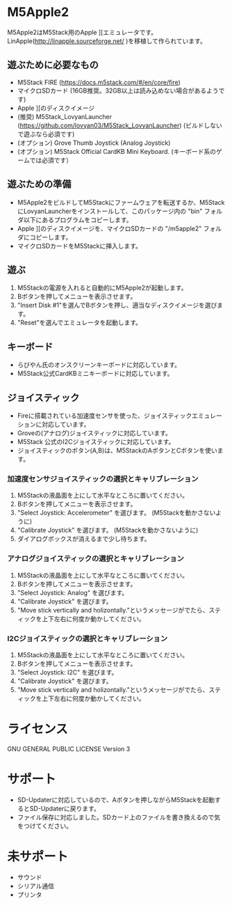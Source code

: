 # M5Apple2
M5Apple2はM5Stack用のApple ][エミュレータです。LinApple(http://linapple.sourceforge.net/ )を移植して作られています。

## 遊ぶために必要なもの
* M5Stack FIRE (https://docs.m5stack.com/#/en/core/fire)
* マイクロSDカード (16GB推奨。32GB以上は読み込めない場合があるようです)
* Apple ][のディスクイメージ
* (推奨) M5Stack_LovyanLauncher (https://github.com/lovyan03/M5Stack_LovyanLauncher) (ビルドしないで遊ぶなら必須です)
* (オプション) Grove Thumb Joystick (Analog Joystick)
* (オプション) M5Stack Official CardKB Mini Keyboard. (キーボード系のゲームでは必須です）

## 遊ぶための準備
* M5Apple2をビルドしてM5Stackにファームウェアを転送するか、M5StackにLovyanLauncherをインストールして、このパッケージ内の "bin" フォルダ以下にあるプログラムをコピーします。
* Apple ][のディスクイメージを、マイクロSDカードの "/m5apple2" フォルダにコピーします。
* マイクロSDカードをM5Stackに挿入します。

## 遊ぶ
1. M5Stackの電源を入れると自動的にM5Apple2が起動します。
1. Bボタンを押してメニューを表示させます。
1. "Insert Disk #1"を選んでBボタンを押し、適当なディスクイメージを選びます。
1. "Reset"を選んでエミュレータを起動します。

## キーボード
* らびやん氏のオンスクリーンキーボードに対応しています。
* M5Stack公式CardKBミニキーボードに対応しています。

## ジョイスティック
* Fireに搭載されている加速度センサを使った、ジョイスティックエミュレーションに対応しています。
* Groveの(アナログ)ジョイスティックに対応しています。
* M5Stack 公式のI2Cジョイスティックに対応しています。
* ジョイスティックのボタン(A,B)は、M5StackのAボタンとCボタンを使います。

### 加速度センサジョイスティックの選択とキャリブレーション
1. M5Stackの液晶面を上にして水平なところに置いてください。
1. Bボタンを押してメニューを表示させます。
1. "Select Joystick: Accelerometer" を選びます。 (M5Stackを動かさないように)
1. "Calibrate Joystick" を選びます。 (M5Stackを動かさないように)
1. ダイアログボックスが消えるまで少し待ちます。

### アナログジョイスティックの選択とキャリブレーション
1. M5Stackの液晶面を上にして水平なところに置いてください。
1. Bボタンを押してメニューを表示させます。
1. "Select Joystick: Analog" を選びます。
1. "Calibrate Joystick" を選びます。
1. "Move stick vertically and holizontally."というメッセージがでたら、スティックを上下左右に何度か動かしてください。

### I2Cジョイスティックの選択とキャリブレーション
1. M5Stackの液晶面を上にして水平なところに置いてください。
1. Bボタンを押してメニューを表示させます。
1. "Select Joystick: I2C" を選びます。
1. "Calibrate Joystick" を選びます。
1. "Move stick vertically and holizontally."というメッセージがでたら、スティックを上下左右に何度か動かしてください。

# ライセンス
GNU GENERAL PUBLIC LICENSE Version 3

# サポート
* SD-Updaterに対応しているので、Aボタンを押しながらM5Stackを起動するとSD-Updaterに戻ります。
* ファイル保存に対応しました。SDカード上のファイルを書き換えるので気をつけてください。

# 未サポート
* サウンド
* シリアル通信
* プリンタ

